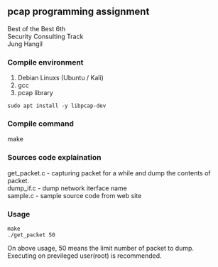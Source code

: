 ## pcap programming assignment

Best of the Best 6th    
Security Consulting Track    
Jung Hangil

### Compile environment

1. Debian Linuxs (Ubuntu / Kali)
2. gcc
3. pcap library
```
sudo apt install -y libpcap-dev
```

### Compile command

make

### Sources code explaination

get_packet.c - capturing packet for a while and dump the contents of packet.    
dump_if.c - dump network iterface name    
sample.c - sample source code from web site


### Usage
```
make
./get_packet 50
```

On above usage, 50 means the limit number of packet to dump.    
Executing on previleged user(root) is recommended.